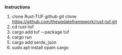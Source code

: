 **Instructions**

1. clone Rust-TUF github
git clone https://github.com/theupdateframework/rust-tuf.git
2. cd rust-tuf
3. cargo add tuf --package tuf
4. cargo run
5. cargo add serde_json
6. sudo apt install opam cargo
